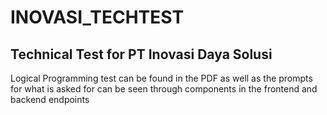 # INOVASI_TECHTEST

## Technical Test for PT Inovasi Daya Solusi
Logical Programming test can be found in the PDF as well as the prompts for what is asked for can be seen through components in the frontend and backend endpoints

